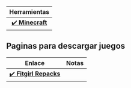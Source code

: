 | Herramientas |
| :-: | 
| [✔️ **Minecraft**](/minecraft.md) | 

## Paginas para descargar juegos

| Enlace | Notas |
| :-: | :-: | 
| [✔️ **Fitgirl Repacks**](https://fitgirl-repacks.site/) | 
